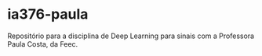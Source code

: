 # ia376-paula
Repositório para a disciplina de Deep Learning para sinais com a Professora Paula Costa, da Feec.
